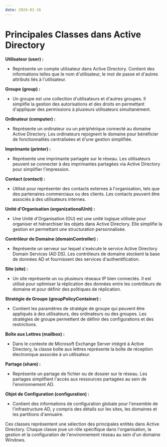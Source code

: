 ```yaml
---
date: 2024-01-16
---
```



# Principales Classes dans Active Directory

**Utilisateur (user) :**

- Représente un compte utilisateur dans Active Directory. Contient des informations telles que le nom d'utilisateur, le mot de passe et d'autres attributs liés à l'utilisateur.

**Groupe (group) :**

- Un groupe est une collection d'utilisateurs et d'autres groupes. Il simplifie la gestion des autorisations et des droits en permettant d'appliquer des permissions à plusieurs utilisateurs simultanément.

**Ordinateur (computer) :**

- Représente un ordinateur ou un périphérique connecté au domaine Active Directory. Les ordinateurs rejoignent le domaine pour bénéficier de fonctionnalités centralisées et d'une gestion simplifiée.

**Imprimante (printer) :**

- Représente une imprimante partagée sur le réseau. Les utilisateurs peuvent se connecter à des imprimantes partagées via Active Directory pour simplifier l'impression.

**Contact (contact) :**

- Utilisé pour représenter des contacts externes à l'organisation, tels que des partenaires commerciaux ou des clients. Les contacts peuvent être associés à des utilisateurs internes.

**Unité d'Organisation (organizationalUnit) :**

- Une Unité d'Organisation (OU) est une unité logique utilisée pour organiser et hiérarchiser les objets dans Active Directory. Elle simplifie la gestion en permettant une structuration personnalisée.

**Contrôleur de Domaine (domainController) :**

- Représente un serveur sur lequel s'exécute le service Active Directory Domain Services (AD DS). Les contrôleurs de domaine stockent la base de données AD et fournissent des services d'authentification.

**Site (site) :**

- Un site représente un ou plusieurs réseaux IP bien connectés. Il est utilisé pour optimiser la réplication des données entre les contrôleurs de domaine et pour définir des politiques de réplication.

**Stratégie de Groupe (groupPolicyContainer) :**

- Contient les paramètres de stratégie de groupe qui peuvent être appliqués à des utilisateurs, des ordinateurs ou des groupes. Les stratégies de groupe permettent de définir des configurations et des restrictions.

**Boîte aux Lettres (mailbox) :**

- Dans le contexte de Microsoft Exchange Server intégré à Active Directory, la classe boîte aux lettres représente la boîte de réception électronique associée à un utilisateur.

**Partage (share) :**

- Représente un partage de fichier ou de dossier sur le réseau. Les partages simplifient l'accès aux ressources partagées au sein de l'environnement AD.

**Objet de Configuration (configuration) :**

- Contient des informations de configuration globale pour l'ensemble de l'infrastructure AD, y compris des détails sur les sites, les domaines et les partitions d'annuaire.

Ces classes représentent une sélection des principales entités dans Active Directory. Chaque classe joue un rôle spécifique dans l'organisation, la gestion et la configuration de l'environnement réseau au sein d'un domaine Windows.